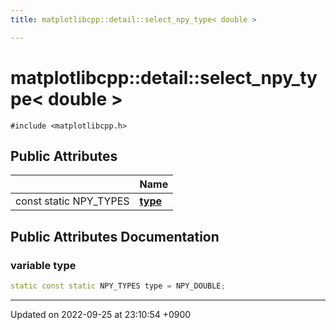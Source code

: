 ```yaml
---
title: matplotlibcpp::detail::select_npy_type< double >

---
```


# matplotlibcpp::detail::select_npy_type< double >






`#include <matplotlibcpp.h>`

## Public Attributes

|                | Name           |
| -------------- | -------------- |
| const static NPY_TYPES | **[type](/cpp_robotics_core/doxybook/Classes/structmatplotlibcpp_1_1detail_1_1select__npy__type_3_01double_01_4/#variable-type)**  |

## Public Attributes Documentation

### variable type

```cpp
static const static NPY_TYPES type = NPY_DOUBLE;
```


-------------------------------

Updated on 2022-09-25 at 23:10:54 +0900